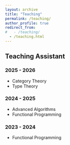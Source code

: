 ```yaml
---
layout: archive
title: "Teaching"
permalink: /teaching/
author_profile: true
redirect_from: 
#   - /teaching/
  - /teaching.html
---
```



Teaching Assistant
---------------

### 2025 - 2026

* Category Theory
* Type Theory

### 2024 - 2025

* Advanced Algorithms
* Functional Programming

### 2023 - 2024

* Functional Programming
  